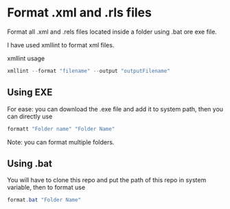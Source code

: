 # Format .xml and .rls files 

Format all .xml and .rels files located inside a folder using .bat ore exe file.

I have used xmllint to format xml files.

xmllint usage
```powershell
xmllint --format "filename" --output "outputFilename"
```
## Using EXE

For ease: you can download the .exe file and add it to system path, then you can directly use 
```powershell
formatt "Folder name" "Folder Name"
```
Note: you can format multiple folders.

## Using .bat

You will have to clone this repo and put the path of this repo in system variable, then to format use

```powershell
format.bat "Folder Name"
```